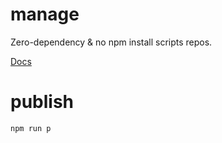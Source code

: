 # manage
Zero-dependency & no npm install scripts repos.

[Docs](https://github.com/linux-remote/linux-remote#step-5)

# publish
`npm run p`